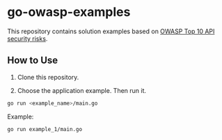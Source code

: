 # go-owasp-examples

This repository contains solution examples based on [OWASP Top 10 API security risks](https://owasp.org/API-Security/editions/2023/en/0x11-t10/).

## How to Use

1. Clone this repository.

2. Choose the application example. Then run it.

```sh
go run <example_name>/main.go
```

Example:

```sh
go run example_1/main.go
```
